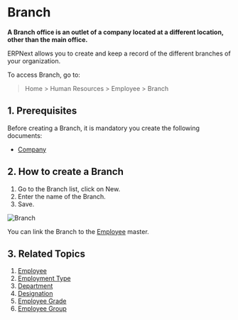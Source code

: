 <!-- add-breadcrumbs -->
# Branch

**A Branch office is an outlet of a company located at a different location, other than the main office.**


ERPNext allows you to create and keep a record of the different branches of your organization.

To access Branch, go to:

> Home > Human Resources > Employee > Branch

## 1. Prerequisites

Before creating a Branch, it is mandatory you create the following documents:

* [Company](/docs/user/manual/en/setting-up/company-setup)

## 2. How to create a Branch


1. Go to the Branch list, click on New.
2. Enter the name of the Branch.
3. Save.

<img class="screenshot" alt="Branch" src="{{docs_base_url}}/assets/img/human-resources/branch.png">

You can link the Branch to the [Employee](/docs/user/manual/en/human-resources/employee) master.

## 3. Related Topics

1. [Employee](/docs/user/manual/en/human-resources/employee)
1. [Employment Type](/docs/user/manual/en/human-resources/employment-type)
1. [Department](/docs/user/manual/en/human-resources/department)
1. [Designation](/docs/user/manual/en/human-resources/designation)
1. [Employee Grade](/docs/user/manual/en/human-resources/employee-grade)
1. [Employee Group](/docs/user/manual/en/human-resources/employee-group)

